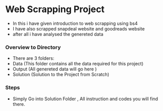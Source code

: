 # Web Scrapping Project
- In this i have given introduction to web scrapping using bs4
- I have also scrapped snapdeal website and goodreads website 
- after all i have analysed the genereted data
### Overview to Directory
- There are 3 folders:
- Data (This folder contains all the data required for this project)
- Output (All genereted data will go here )
- Solution (Solution to the Project from Scratch)

### Steps
- Simply Go into Solution Folder , All instruction and codes you will find there.